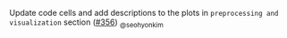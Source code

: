 Update code cells and add descriptions to the plots in `preprocessing and visualization` section ([#356](https://github.com/theislab/single-cell-best-practices/pull/356)) <sub>@seohyonkim</sub>
